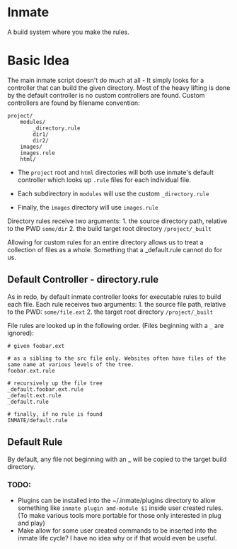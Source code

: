 Inmate
======

A build system where you make the rules.

# Basic Idea
The main inmate script doesn't do much at all - It simply looks for a controller that can build the given directory. Most of the heavy lifting is done by the default controller is no custom controllers are found. Custom controllers are found by filename convention:
    
    project/
        modules/
            _directory.rule
            dir1/
            dir2/
        images/
        images.rule
        html/

- The `project` root and `html` directories will both use inmate's default controller which looks up `.rule` files for each individual file.

- Each subdirectory in `modules` will use the custom `_directory.rule`

- Finally, the `images` directory will use `images.rule`

Directory rules receive two arguments:
    1. the source directory path, relative to the PWD `some/dir`
    2. the build target root directory `/project/_built`

Allowing for custom rules for an entire directory allows us to treat a collection of files as a whole. Something that a _default.rule cannot do for us.

## Default Controller - directory.rule
As in redo, by default inmate controller looks for executable rules to build each file. Each rule receives two arguments:
    1. the source file path, relative to the PWD: `some/file.ext`
    2. the target root directory `/project/_built`

File rules are looked up in the following order. (Files beginning with a `_` are ignored):

    # given foobar.ext

    # as a sibling to the src file only. Websites often have files of the same name at various levels of the tree.
    foobar.ext.rule

    # recursively up the file tree
    _default.foobar.ext.rule
    _default.ext.rule
    _default.rule

    # finally, if no rule is found
    INMATE/default.rule

## Default Rule
By default, any file not beginning with an _ will be copied to the target build directory.


### TODO:

- Plugins can be installed into the ~/.inmate/plugins directory to allow something like `inmate plugin amd-module $1` inside user created rules. (To make various tools more portable for those only interested in plug and play)
- Make allow for some user created commands to be inserted into the inmate life cycle? I have no idea why or if that would even be useful.

